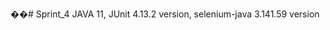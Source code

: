 ��#   S p r i n t _ 4 
 JAVA 11, JUnit 4.13.2 version, selenium-java 3.141.59 version
            
 
